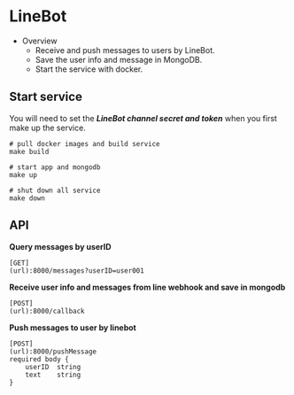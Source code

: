 # LineBot

* Overview
    * Receive and push messages to users by LineBot.
    * Save the user info and message in MongoDB.
    * Start the service with docker.

## Start service
You will need to set the __*LineBot channel secret and token*__ when you first make up the service.

```
# pull docker images and build service
make build

# start app and mongodb
make up

# shut down all service
make down
```

## API
**Query messages by userID**
```
[GET] 
(url):8000/messages?userID=user001
```

**Receive user info and messages from line webhook and save in mongodb**
```
[POST] 
(url):8000/callback
```

**Push messages to user by linebot**
```
[POST] 
(url):8000/pushMessage
required body {
    userID  string
    text    string
}
```
